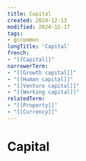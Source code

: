 ```yaml
---
title: Capital
created: 2024-12-13
modified: 2024-12-17
tags:
- gccommon
longTitle: 'Capital'
french:
- "[[Capital]]"
narrowerTerm:
- "[[Growth capital]]"
- "[[Human capital]]"
- "[[Venture capital]]"
- "[[Working capital]]"
relatedTerm:
- "[[Property]]"
- "[[Currency]]"
---
```

# Capital
